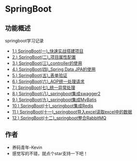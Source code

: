 # SpringBoot


## 功能概述

springboot学习记录

   * [1.) SpringBoot(一)_快速实战搭建项目](/springboot(一)/SpringBoot(一)_快速实战搭建项目.md)
   * [2.) SpringBoot(二)_项目属性配置](/springboot(二)/SpringBoot(二)_项目属性配置.md)
   * [3.) SpringBoot(三)_controller的使用](/springboot(三)/SpringBoot(三)_controller的使用.md)
   * [4.) SpringBoot(四)_Spring Data JPA的使用](/springboot(四)/SpringBoot(四)_SpringDataJPA的使用.md)
   * [5.) SpringBoot(五)_表单验证](/springboot(五)/SpringBoot(五)_表单验证.md)
   * [6.) SpringBoot(六)_AOP统一处理请求](/springboot(六)/SpringBoot(六)_AOP统一处理请求.md)
   * [7.) SpringBoot(七)_统一异常处理](/springboot(七)/SpringBoot(七)_统一异常处理.md)
   * [8.) SpringBoot(八)_springboot集成swagger2](/springboot(八)/SpringBoot(八)_springboot集成swagger2.md)
   * [9.) SpringBoot(九)_springboot集成MyBatis](/springboot(九)/SpringBoot(九)_springboot集成MyBatis.md)
   * [10.) SpringBoot(十)_springboot集成Redis](/springboot(十)/SpringBoot(十)_springboot集成Redis.md)
   * [11.) SpringBoot(十一)_springboot导入excel读取excel中的数据](/springboot(十一)/SpringBoot(十一)_springboot上传excel并读取数据.md)
   * [12.) SpringBoot(十二)_springboot整合RabbitMQ](/springboot(十二)/SpringBoot(十二)_springboot整合RabbitMQ.md)

   
   
   
  


## 作者

- 养码青年-Kevin
- 感觉写的不错，就点个star支持一下吧！